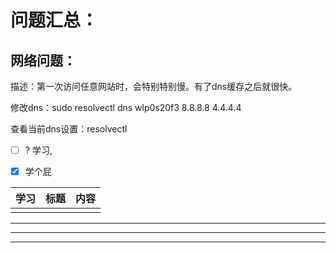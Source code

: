 # 问题汇总：

## 网络问题：

描述：第一次访问任意网站时，会特别特别慢。有了dns缓存之后就很快。

修改dns：sudo resolvectl dns wlp0s20f3 8.8.8.8 4.4.4.4

查看当前dns设置：resolvectl



- [ ]  ? 学习,

- [x] 学个屁

  

| 学习 | 标题 | 内容 |
| ---- | ---- | ---- |
|      |      |      |

---

___

***

